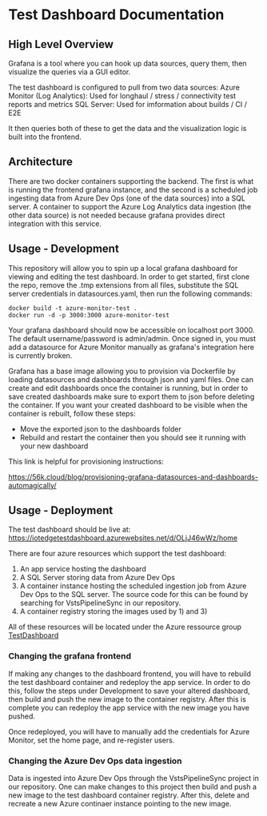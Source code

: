 # Test Dashboard Documentation

## High Level Overview
Grafana is a tool where you can hook up data sources, query them, then visualize the queries via a GUI editor.

The test dashboard is configured to pull from two data sources:
Azure Monitor (Log Analytics): Used for longhaul / stress / connectivity test reports and metrics
SQL Server: Used for imformation about builds / CI / E2E

It then queries both of these to get the data and the visualization logic is built into the frontend.

## Architecture
There are two docker containers supporting the backend. The first is what is running the frontend grafana instance, and the second is a scheduled job ingesting data from Azure Dev Ops (one of the data sources) into a SQL server. A container to support the Azure Log Analytics data ingestion (the other data source) is not needed because grafana provides direct integration with this service.

## Usage - Development

This repository will allow you to spin up a local grafana dashboard for viewing and editing the test dashboard. In order to get started, first clone the repo, remove the .tmp extensions from all files, substitute the SQL server credentials in datasources.yaml, then run the following commands:
```
docker build -t azure-monitor-test .
docker run -d -p 3000:3000 azure-monitor-test
```

Your grafana dashboard should now be accessible on localhost port 3000. The default username/password is admin/admin. Once signed in, you must add a datasource for Azure Monitor manually as grafana's integration here is currently broken.

Grafana has a base image allowing you to provision via Dockerfile by loading datasources and dashboards through json and yaml files. One can create and edit dashboards once the container is running, but in order to save created dashboards make sure to export them to json before deleting the container. If you want your created dashboard to be visible when the container is rebuilt, follow these steps:
- Move the exported json to the dashboards folder
- Rebuild and restart the container then you should see it running with your new dashboard

This link is helpful for provisioning instructions:

https://56k.cloud/blog/provisioning-grafana-datasources-and-dashboards-automagically/

## Usage - Deployment

The test dashboard should be live at:
https://iotedgetestdashboard.azurewebsites.net/d/OLjJ46wWz/home

There are four azure resources which support the test dashboard:
1. An app service hosting the dashboard
2. A SQL Server storing data from Azure Dev Ops
3. A container instance hosting the scheduled ingestion job from Azure Dev Ops to the SQL server. The source code for this can be found by searching for VstsPipelineSync in our repository.
4. A container registry storing the images used by 1) and 3)

All of these resources will be located under the Azure ressource group [TestDashboard](https://ms.portal.azure.com/#@microsoft.onmicrosoft.com/resource/subscriptions/5ed2dcb6-29bb-40de-a855-8c24a8260343/resourceGroups/TestDashboard/overview)

### Changing the grafana frontend
If making any changes to the dashboard frontend, you will have to rebuild the test dashboard container and redeploy the app service. In order to do this, follow the steps under Development to save your altered dashboard, then build and push the new image to the container registry. After this is complete you can redeploy the app service with the new image you have pushed. 

Once redeployed, you will have to manually add the credentials for Azure Monitor, set the home page, and re-register users.

### Changing the Azure Dev Ops data ingestion
Data is ingested into Azure Dev Ops through the VstsPipelineSync project in our repository. One can make changes to this project then build and push a new image to the test dashboard container registry. After this, delete and recreate a new Azure continaer instance pointing to the new image.

